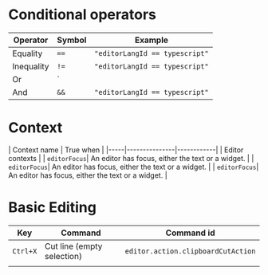 

# Conditional operators
| Operator | Symbol| Example |
|-----|--------|------------|
| Equality | `==` | `"editorLangId == typescript"` |
| Inequality | `!=` | `"editorLangId == typescript"` |
| Or | `||` | `"editorLangId == typescript"` |
| And | `&&` | `"editorLangId == typescript"` |



# Context
| Context name | True when |
|-----|---------------|------------|
|   Editor contexts  |
| `editorFocus`| An editor has focus, either the text or a widget. | 
| `editorFocus`| An editor has focus, either the text or a widget. | 
| `editorFocus`| An editor has focus, either the text or a widget. | 










# Basic Editing

| Key | Command| Command id |
|-----|---------------|------------|
| `Ctrl+X`| Cut line (empty selection) | `editor.action.clipboardCutAction` |
|     |        |            |


